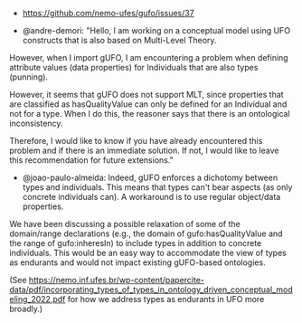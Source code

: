 
- https://github.com/nemo-ufes/gufo/issues/37

- @andre-demori: "Hello, I am working on a conceptual model using UFO constructs that is also based on Multi-Level Theory.

However, when I import gUFO, I am encountering a problem when defining attribute values ​​(data properties) for Individuals that are also types (punning).

However, it seems that gUFO does not support MLT, since properties that are classified as hasQualityValue can only be defined for an Individual and not for a type. When I do this, the reasoner says that there is an ontological inconsistency.

Therefore, I would like to know if you have already encountered this problem and if there is an immediate solution. If not, I would like to leave this recommendation for future extensions."

- @joao-paulo-almeida:  Indeed, gUFO enforces a dichotomy between types and individuals. This means that types can't bear aspects (as only concrete individuals can). A workaround is to use regular object/data properties.

We have been discussing a possible relaxation of some of the domain/range declarations (e.g., the domain of gufo:hasQualityValue and the range of gufo:inheresIn) to include types in addition to concrete individuals. This would be an easy way to accommodate the view of types as endurants and would not impact existing gUFO-based ontologies.

(See https://nemo.inf.ufes.br/wp-content/papercite-data/pdf/incorporating_types_of_types_in_ontology_driven_conceptual_modeling_2022.pdf for how we address types as endurants in UFO more broadly.)